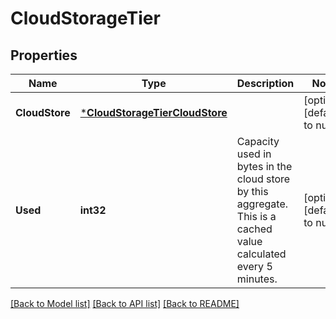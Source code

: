 # CloudStorageTier

## Properties
Name | Type | Description | Notes
------------ | ------------- | ------------- | -------------
**CloudStore** | [***CloudStorageTierCloudStore**](cloud_storage_tier_cloud_store.md) |  | [optional] [default to null]
**Used** | **int32** | Capacity used in bytes in the cloud store by this aggregate. This is a cached value calculated every 5 minutes. | [optional] [default to null]

[[Back to Model list]](../README.md#documentation-for-models) [[Back to API list]](../README.md#documentation-for-api-endpoints) [[Back to README]](../README.md)


